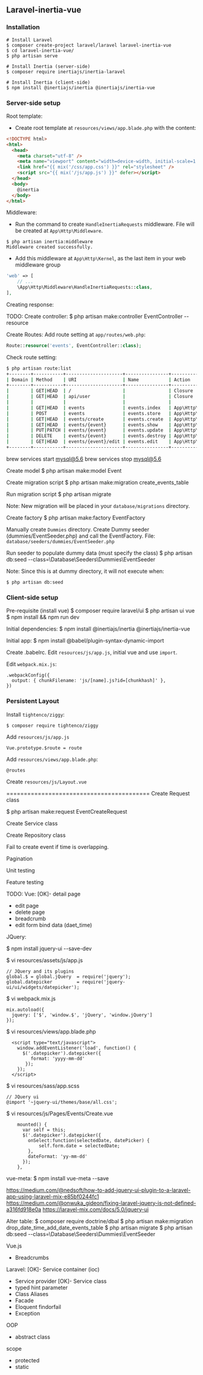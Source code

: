 ## Laravel-inertia-vue

### Installation

```
# Install Laravel
$ composer create-project laravel/laravel laravel-inertia-vue
$ cd laravel-inertia-vue/
$ php artisan serve

# Install Inertia (server-side)
$ composer require inertiajs/inertia-laravel

# Install Inertia (client-side)
$ npm install @inertiajs/inertia @inertiajs/inertia-vue
```

### Server-side setup

Root template:

* Create root template at `resources/views/app.blade.php` with the content:

```html
<!DOCTYPE html>
<html>
  <head>
    <meta charset="utf-8" />
    <meta name="viewport" content="width=device-width, initial-scale=1.0, maximum-scale=1.0" />
    <link href="{{ mix('/css/app.css') }}" rel="stylesheet" />
    <script src="{{ mix('/js/app.js') }}" defer></script>
  </head>
  <body>
    @inertia
  </body>
</html>
```

Middleware:

* Run the command to create `HandleInertiaRequests` middleware. File will be created at `App\Http\Middleware`.
```
$ php artisan inertia:middleware
Middleware created successfully.
```

* Add this middleware at `App\Http\Kernel`, as the last item in your web middleware group
```php
'web' => [
    // ...
    \App\Http\Middleware\HandleInertiaRequests::class,
],
```

Creating response:

TODO:
Create controller:
$ php artisan make:controller EventController --resource

Create Routes:
Add route setting at `app/routes/web.php`:
```php
Route::resource('events', EventController::class);
```

Check route setting:
```bash
$ php artisan route:list
+--------+-----------+---------------------+----------------+----------------------------------------------+------------+
| Domain | Method    | URI                 | Name           | Action                                       | Middleware |
+--------+-----------+---------------------+----------------+----------------------------------------------+------------+
|        | GET|HEAD  | /                   |                | Closure                                      | web        |
|        | GET|HEAD  | api/user            |                | Closure                                      | api        |
|        |           |                     |                |                                              | auth:api   |
|        | GET|HEAD  | events              | events.index   | App\Http\Controllers\EventController@index   | web        |
|        | POST      | events              | events.store   | App\Http\Controllers\EventController@store   | web        |
|        | GET|HEAD  | events/create       | events.create  | App\Http\Controllers\EventController@create  | web        |
|        | GET|HEAD  | events/{event}      | events.show    | App\Http\Controllers\EventController@show    | web        |
|        | PUT|PATCH | events/{event}      | events.update  | App\Http\Controllers\EventController@update  | web        |
|        | DELETE    | events/{event}      | events.destroy | App\Http\Controllers\EventController@destroy | web        |
|        | GET|HEAD  | events/{event}/edit | events.edit    | App\Http\Controllers\EventController@edit    | web        |
+--------+-----------+---------------------+----------------+----------------------------------------------+------------+
```

brew services start mysql@5.6
brew services stop mysql@5.6

Create model
$ php artisan make:model Event

Create migration script
$ php artisan make:migration create_events_table

Run migration script
$ php artisan migrate

Note:
New migration will be placed in your `database/migrations` directory.

Create factory
$ php artisan make:factory EventFactory

Manually create `Dummies` directory.
Create Dummy seeder (dummies/EventSeeder.php) and call the EventFactory.
File: `database/seeders/dummies/EventSeeder.php`

Run seeder to populate dummy data (must specify the class)
$ php artisan db:seed --class=\\Database\\Seeders\\Dummies\\EventSeeder

Note:
Since this is at dummy directory, it will not execute when:
```
$ php artisan db:seed
```




### Client-side setup

Pre-requisite (install vue)
$ composer require laravel/ui
$ php artisan ui vue
$ npm install && npm run dev

Initial dependencies:
$ npm install @inertiajs/inertia @inertiajs/inertia-vue

Initial app:
$ npm install @babel/plugin-syntax-dynamic-import

Create .babelrc.
Edit `resources/js/app.js`, initial vue and use `import`.

Edit `webpack.mix.js`:
```
.webpackConfig({
  output: { chunkFilename: 'js/[name].js?id=[chunkhash]' },
})
```


### Persistent Layout

Install `tightenco/ziggy`:
```
$ composer require tightenco/ziggy
```

Add `resources/js/app.js`
```
Vue.prototype.$route = route
```

Add `resources/views/app.blade.php`:

```
@routes
```

Create `resources/js/Layout.vue`


=========================================
Create Request class

$ php artisan make:request EventCreateRequest

Create Service class

Create Repository class

Fail to create event if time is overlapping.

Pagination

Unit testing

Feature testing


TODO:
Vue:
[OK]- detail page
- edit page
- delete page
- breadcrumb
- edit form bind data (daet_time)

JQuery:

$ npm install jquery-ui --save-dev

$ vi resources/assets/js/app.js
```
// JQuery and its plugins
global.$ = global.jQuery  = require('jquery');
global.datepicker         = require('jquery-ui/ui/widgets/datepicker');
```

$ vi webpack.mix.js
```
mix.autoload({
  jquery: ['$', 'window.$', 'jQuery', 'window.jQuery']
});
```

$ vi resources/views/app.blade.php
```
  <script type="text/javascript">
    window.addEventListener('load', function() {
      $('.datepicker').datepicker({  
         format: 'yyyy-mm-dd'
       });
    });
  </script>
```

$ vi resources/sass/app.scss
```
// JQuery ui
@import '~jquery-ui/themes/base/all.css';
```

$ vi resources/js/Pages/Events/Create.vue
```
    mounted() {
      var self = this;
      $('.datepicker').datepicker({
        onSelect:function(selectedDate, datePicker) {
            self.form.date = selectedDate;
        }, 
        dateFormat: 'yy-mm-dd'
      });
    },
```    

vue-meta:
$ npm install vue-meta --save


https://medium.com/@nedsoft/how-to-add-jquery-ui-plugin-to-a-laravel-app-using-laravel-mix-e85bf0244fc1
https://medium.com/@onwuka_gideon/fixing-laravel-jquery-is-not-defined-a316fd918e0a
https://laravel-mix.com/docs/5.0/jquery-ui

Alter table:
$ composer require doctrine/dbal
$ php artisan make:migration drop_date_time_add_date_events_table
$ php artisan migrate
$ php artisan db:seed --class=\\Database\\Seeders\\Dummies\\EventSeeder

Vue.js
- Breadcrumbs

Laravel:
[OK]- Service container (ioc)
- Service provider
[OK]- Service class
- typed hint parameter
- Class Aliases
- Facade
- Eloquent findorfail
- Exception

OOP
- abstract class

scope
- protected
- static
































